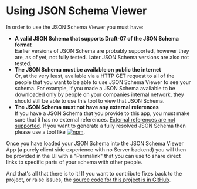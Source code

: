 # Using JSON Schema Viewer

In order to use the JSON Schema Viewer you must have:

 * **A valid JSON Schema that supports Draft-07 of the JSON Schema format**  
   Earlier versions of JSON Schema are probably supported, however they are, as of yet, not fully tested. Later 
   JSON Schema versions are also not tested.
 * **The JSON Schema must be available on public the internet**  
   Or, at the very least, available via a HTTP GET request to all of the people that you want to be able to use
   JSON Schema Viewer to see your schema. For example, if you made a JSON Schema available to be downloaded only
   by people on your companies internal network, they should still be able to use this tool to view that JSON Schema.
 * **The JSON Schema must not have any external references**  
   If you have a JSON Schema that you provide to this app, you must make sure that it has no external references.
   [External references are not supported][4]. If you want to generate a fully resolved JSON Schema then please use a
   tool like [![npm][2]][3].

Once you have loaded your JSON Schema into the JSON Schema Viewer App (a purely client side experience with no Server backend)
you will then be provided in the UI with a "Permalink" that you can use to share direct links to specific parts of your schema
with other people.

And that's all that there is to it! If you want to contribute fixes back to the project, or raise issues, the
[source code for this project is in GitHub][1].

 [1]: https://github.com/atlassian-labs/json-schema-viewer
 [2]: https://img.shields.io/npm/v/@apidevtools/json-schema-ref-parser?label=@apidevtools/json-schema-ref-parser&logo=npm
 [3]: https://www.npmjs.com/package/@apidevtools/json-schema-ref-parser
 [4]: https://github.com/atlassian-labs/json-schema-viewer/issues/7
